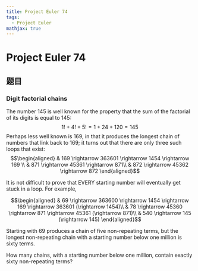 ```yaml
---
title: Project Euler 74
tags:
  - Project Euler
mathjax: true
---
```

<escape><!-- more --></escape>

# Project Euler 74
## 题目
### Digit factorial chains
The number $145$ is well known for the property that the sum of the factorial of its digits is equal to $145$:
$$1! + 4! + 5! = 1 + 24 + 120 = 145$$
Perhaps less well known is $169$, in that it produces the longest chain of numbers that link back to $169$; it turns out that there are only three such loops that exist:
$$\begin{aligned}
& 169 \rightarrow 363601 \rightarrow 1454 \rightarrow 169 \\ 
& 871 \rightarrow 45361 \rightarrow 871\\
& 872 \rightarrow 45362 \rightarrow 872
\end{aligned}$$

It is not difficult to prove that EVERY starting number will eventually get stuck in a loop. For example,

$$\begin{aligned}
& 69 \rightarrow 363600 \rightarrow 1454 \rightarrow 169 \rightarrow 363601 (\rightarrow 1454)\\
& 78 \rightarrow 45360 \rightarrow 871 \rightarrow 45361 (\rightarrow 871)\\
& 540 \rightarrow 145 (\rightarrow 145)
  \end{aligned}$$

Starting with $69$ produces a chain of five non-repeating terms, but the longest non-repeating chain with a starting number below one million is sixty terms.

How many chains, with a starting number below one million, contain exactly sixty non-repeating terms?

